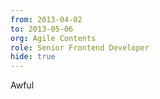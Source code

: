 ```yaml
---
from: 2013-04-02
to: 2013-05-06
org: Agile Contents
role: Senior Frontend Developer
hide: true
---
```


Awful